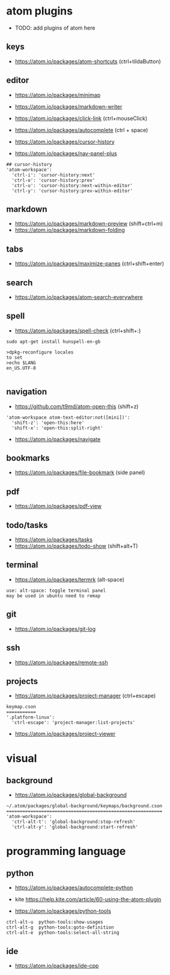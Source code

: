 # atom plugins

* TODO: add plugins of atom here




## keys
* https://atom.io/packages/atom-shortcuts (ctrl+tildaButton)

## editor
* https://atom.io/packages/minimap
* https://atom.io/packages/markdown-writer
* https://atom.io/packages/click-link  (ctrl+mouseClick)

* https://atom.io/packages/autocomplete  (ctrl + space)

* https://atom.io/packages/cursor-history  

* https://atom.io/packages/nav-panel-plus

```
## cursor-history
'atom-workspace':
  'ctrl-i': 'cursor-history:next'
  'ctrl-o': 'cursor-history:prev'
  'ctrl-u': 'cursor-history:next-within-editor'
  'ctrl-y': 'cursor-history:prev-within-editor'
```
## markdown

* https://atom.io/packages/markdown-preview  (shift+ctrl+m)
* https://atom.io/packages/markdown-folding

## tabs
* https://atom.io/packages/maximize-panes  (ctrl+shift+enter)

## search
* https://atom.io/packages/atom-search-everywhere

## spell
* https://atom.io/packages/spell-check  (ctrl+shift+:)

```
sudo apt-get install hunspell-en-gb

>dpkg-reconfigure locales
to set
>echo $LANG
en_US.UTF-8


```

## navigation
* https://github.com/t9md/atom-open-this  (shift+z)


```
'atom-workspace atom-text-editor:not([mini])':
  'shift-z': 'open-this:here'
  'shift-x': 'open-this:split-right'
```

* https://atom.io/packages/navigate

## bookmarks
* https://atom.io/packages/file-bookmark (side panel)

## pdf
* https://atom.io/packages/pdf-view


## todo/tasks
* https://atom.io/packages/tasks
* https://atom.io/packages/todo-show (shift+alt+T)


## terminal
* https://atom.io/packages/termrk  (alt-space)

```
use: alt-space: toggle terminal panel
may be used in ubuntu need to remap
```



## git
* https://atom.io/packages/git-log

## ssh
* https://atom.io/packages/remote-ssh

## projects
* https://atom.io/packages/project-manager  (ctrl+escape)

```
keymap.cson
===========
'.platform-linux':
  'ctrl-escape': 'project-manager:list-projects'
```
* https://atom.io/packages/project-viewer

# visual

## background
* https://atom.io/packages/global-background

```
~/.atom/packages/global-background/keymaps/background.cson
==========================================================
'atom-workspace':
  'ctrl-alt-t': 'global-background:stop-refresh'
  'ctrl-alt-y': 'global-background:start-refresh'

```



# programming language

## python
* https://atom.io/packages/autocomplete-python
* kite https://help.kite.com/article/60-using-the-atom-plugin

* https://atom.io/packages/python-tools


```
ctrl-alt-u	python-tools:show-usages
ctrl-alt-g	python-tools:goto-definition		
ctrl-alt-e	python-tools:select-all-string
```



## ide
* https://atom.io/packages/ide-cpp

##

